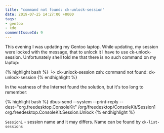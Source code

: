 ```yaml
---
title: "command not found: ck-unlock-session"
date: 2019-07-25 14:27:00 +0000
tags:
- gentoo
- kde
commentIssueId: 9
---
```


This evening I was updating my Gentoo laptop. While updating, my session were locked with the message, that to unlock it I have to use ck-unlock-session. Unfortunately shell told me that there is no such command on my laptop:

{% highlight bash %}
  └> ck-unlock-session
  zsh: command not found: ck-unlock-session
{% endhighlight %}

In the vastness of the Internet found the solution, but it's too long to remember:

{% highlight bash %}
  dbus-send --system --print-reply --dest="org.freedesktop.ConsoleKit" /org/freedesktop/ConsoleKit/Session1 org.freedesktop.ConsoleKit.Session.Unlock
{% endhighlight %}

`Session1` - session name and it may differs. Name can be found by `ck-list-sessions`

